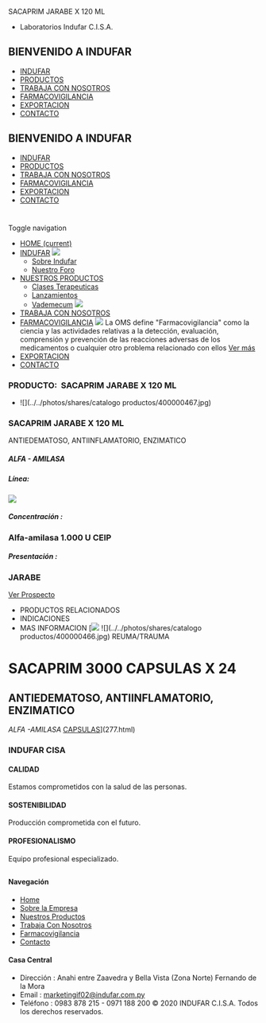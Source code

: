 SACAPRIM JARABE X 120 ML
- Laboratorios Indufar C.I.S.A.
## BIENVENIDO A INDUFAR
* [INDUFAR](278.html#)
* [PRODUCTOS](278.html#)
* [TRABAJA CON NOSOTROS](278.html#)
* [FARMACOVIGILANCIA](278.html#)
* [EXPORTACION](278.html#)
* [CONTACTO](278.html#)
## BIENVENIDO A INDUFAR
* [INDUFAR](../../index.html)
* [PRODUCTOS](../../productos.html)
* [TRABAJA CON NOSOTROS](../../trabaja_con_nosotros.html)
* [FARMACOVIGILANCIA](../../farmacovigilancia.html)
* [EXPORTACION](../../exportacion.html)
* [CONTACTO](../../contacto.html)
# 
Toggle navigation
* [HOME (current)](../../index.html)
* [INDUFAR](278.html#) 
  [![ ](../../photos/shares/Sistema/Menu/indufar_menul.jpg)](../../institucional.html)
  - [Sobre Indufar](../../institucional.html)
  - [Nuestro Foro](../../blog.html)
* [NUESTROS PRODUCTOS](278.html#) 
  - [Clases Terapeuticas](../clases_terapeuticas.html)
  - [Lanzamientos](../lanzamientos.html)
  - [Vademecum](../../productos.html)
  [![ ](../../photos/shares/Sistema/Menu/productos.png)](../../productos.html)
* [TRABAJA CON NOSOTROS](../../trabaja_con_nosotros.html)
* [FARMACOVIGILANCIA](278.html#) 
  [![ ](../../photos/shares/Sistema/Menu/TUBOS.png)](../../farmacovigilancia.html)
  La OMS define "Farmacovigilancia" como la ciencia y las actividades relativas a la detección, evaluación, comprensión y prevención de las reacciones adversas de los medicamentos o cualquier otro problema relacionado con ellos
  [Ver más](../../farmacovigilancia.html)
* [EXPORTACION](../../exportacion.html)
* [CONTACTO](../../contacto.html)
### PRODUCTO:  SACAPRIM JARABE X 120 ML
* ![](../../photos/shares/catalogo productos/400000467.jpg)
### **SACAPRIM JARABE X 120 ML**
ANTIEDEMATOSO, ANTIINFLAMATORIO, ENZIMATICO
##### **ALFA - AMILASA**
##### **Línea:**
[![](../../photos/shares/Laboratorios/lab_medical.png)](../linea/2.html)
##### **Concentración :**
### Alfa-amilasa 1.000 U CEIP
##### **Presentación :**
### JARABE
[Ver Prospecto](../../files/shares/prospectos/400000467.pdf)
* PRODUCTOS RELACIONADOS
* INDICACIONES
* MAS INFORMACION
[![](../../photos/shares/Laboratorios/lab_medical.png)
![](../../photos/shares/catalogo productos/400000466.jpg)
REUMA/TRAUMA
# SACAPRIM 3000 CAPSULAS X 24
## ANTIEDEMATOSO, ANTIINFLAMATORIO, ENZIMATICO
*ALFA -AMILASA*
[CAPSULAS](278.html#)](277.html)
### INDUFAR CISA
#### CALIDAD
Estamos comprometidos con la salud de las personas.
#### SOSTENIBILIDAD
Producción comprometida con el futuro.
#### PROFESIONALISMO
Equipo profesional especializado.
## 
#### Navegación
* [Home](../../index.html)
* [Sobre la Empresa](../../institucional.html)
* [Nuestros Productos](../../productos.html)
* [Trabaja Con Nosotros](../../trabaja_con_nosotros.html)
* [Farmacovigilancia](../../farmacovigilancia.html)
* [Contacto](../../contacto.html)
#### Casa Central
* Dirección : Anahi entre Zaavedra y Bella Vista (Zona Norte) Fernando de la Mora
* Email : [marketingif02@indufar.com.py](mailto:marketingif02@indufar.com.py)
* Teléfono : 0983 878 215 - 0971 188 200
© 2020 INDUFAR C.I.S.A. Todos los derechos reservados.
